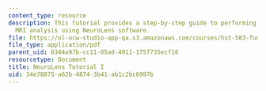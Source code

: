 ```yaml
---
content_type: resource
description: This tutorial provides a step-by-step guide to performing a basic functional
  MRI analysis using NeuroLens software.
file: https://ol-ocw-studio-app-qa.s3.amazonaws.com/courses/hst-583-functional-magnetic-resonance-imaging-data-acquisition-and-analysis-fall-2008/34e78875a62b48743b41ab1c2bc6997b_neurolns_tut_mod.pdf
file_type: application/pdf
parent_uid: 6344a97b-cc11-05ad-4911-175f735ecf18
resourcetype: Document
title: NeuroLens Tutorial I
uid: 34e78875-a62b-4874-3b41-ab1c2bc6997b
---
```

